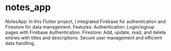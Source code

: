# notes_app
NotesApp: In this Flutter project, I integrated Firebase for authentication and Firestore for data management.  Features:  Authentication: Login/signup pages with Firebase Authentication. Firestore: Add, update, read, and delete entries with titles and descriptions. Secure user management and efficient data handling.

